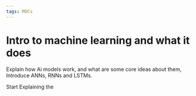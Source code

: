 ```yaml
---
tags: MOCs
---
```

# Intro to machine learning and what it does

Explain how Ai models work, and what are some core ideas about them, Introduce ANNs, RNNs and LSTMs. 

Start Explaining the 